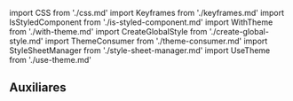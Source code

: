 import CSS from './css.md'
import Keyframes from './keyframes.md'
import IsStyledComponent from './is-styled-component.md'
import WithTheme from './with-theme.md'
import CreateGlobalStyle from './create-global-style.md'
import ThemeConsumer from './theme-consumer.md'
import StyleSheetManager from './style-sheet-manager.md'
import UseTheme from './use-theme.md'

## Auxiliares

<CreateGlobalStyle />

<CSS />

<Keyframes />

<StyleSheetManager />

<IsStyledComponent />

<WithTheme />

<UseTheme />

<ThemeConsumer />
